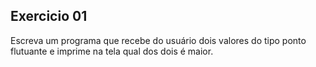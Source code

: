 ## Exercicio 01
Escreva um programa que recebe do usuário dois valores do tipo ponto flutuante e imprime na tela qual dos dois é maior.

